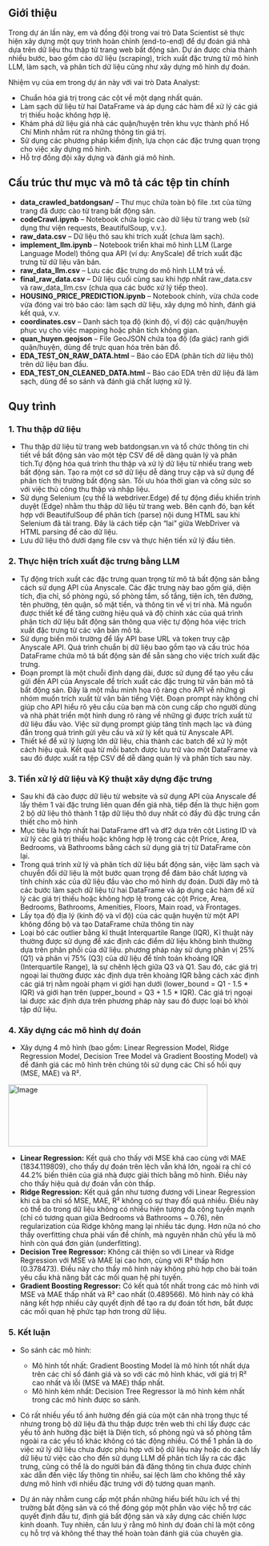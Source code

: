 ## Giới thiệu

Trong dự án lần này, em và đồng đội trong vai trò Data Scientist sẽ thực hiện xây dựng một quy trình hoàn chỉnh (end-to-end) để dự đoán giá nhà dựa trên dữ liệu thu thập từ trang web bất động sản. Dự án được chia thành nhiều bước, bao gồm cào dữ liệu (scraping), trích xuất đặc trưng từ mô hình LLM, làm sạch, và phân tích dữ liệu cũng như xây dựng mô hình dự đoán.

Nhiệm vụ của em trong dự án này với vai trò Data Analyst:
- Chuẩn hóa giá trị trong các cột về một dạng nhất quán.
- Làm sạch dữ liệu từ hai DataFrame và áp dụng các hàm để xử lý các giá trị thiếu hoặc không hợp lệ.
- Khám phá dữ liệu giá nhà các quận/huyện trên khu vực thành phố Hồ Chí Minh nhằm rút ra những thông tin giá trị.
- Sử dụng các phương pháp kiểm định, lựa chọn các đặc trưng quan trọng cho việc xây dựng mô hình.
- Hỗ trợ đồng đội xây dựng và đánh giá mô hình.

## Cấu trúc thư mục và mô tả các tệp tin chính

- **data_crawled_batdongsan/** – Thư mục chứa toàn bộ file .txt của từng trang đã được cào từ trang bất động sản.
- **codeCrawl.ipynb** – Notebook chứa logic cào dữ liệu từ trang web (sử dụng thư viện requests, BeautifulSoup, v.v.).
- **raw_data.csv** – Dữ liệu thô sau khi trích xuất (chưa làm sạch).
- **implement_llm.ipynb** – Notebook triển khai mô hình LLM (Large Language Model) thông qua API (ví dụ: AnyScale) để trích xuất đặc trưng từ dữ liệu văn bản.
- **raw_data_llm.csv** – Lưu các đặc trưng do mô hình LLM trả về.
- **final_raw_data.csv** – Dữ liệu cuối cùng sau khi hợp nhất raw_data.csv và raw_data_llm.csv (chưa qua các bước xử lý tiếp theo).
- **HOUSING_PRICE_PREDICTION.ipynb** – Notebook chính, vừa chứa code vừa đóng vai trò báo cáo: làm sạch dữ liệu, xây dựng mô hình, đánh giá kết quả, v.v.
- **coordinates.csv** – Danh sách tọa độ (kinh độ, vĩ độ) các quận/huyện phục vụ cho việc mapping hoặc phân tích không gian.
- **quan_huyen.geojson** – File GeoJSON chứa tọa độ (đa giác) ranh giới quận/huyện, dùng để trực quan hóa trên bản đồ.
- **EDA_TEST_ON_RAW_DATA.html** – Báo cáo EDA (phân tích dữ liệu thô) trên dữ liệu ban đầu.
- **EDA_TEST_ON_CLEANED_DATA.html** – Báo cáo EDA trên dữ liệu đã làm sạch, dùng để so sánh và đánh giá chất lượng xử lý.

## Quy trình

### 1. Thu thập dữ liệu

- Thu thập dữ liệu từ trang web batdongsan.vn và tổ chức thông tin chi tiết về bất động sản vào một tệp CSV để dễ dàng quản lý và phân tích.Tự động hóa quá trình thu thập và xử lý dữ liệu từ nhiều trang web bất động sản. Tạo ra một cơ sở dữ liệu dễ dàng truy cập và sử dụng để phân tích thị trường bất động sản. Tối ưu hóa thời gian và công sức so với việc thủ công thu thập và nhập liệu.
- Sử dụng Selenium (cụ thể là webdriver.Edge) để tự động điều khiển trình duyệt (Edge) nhằm thu thập dữ liệu từ trang web. Bên cạnh đó, bạn kết hợp với BeautifulSoup để phân tích (parse) nội dung HTML sau khi Selenium đã tải trang. Đây là cách tiếp cận “lai” giữa WebDriver và HTML parsing để cào dữ liệu.
- Lưu dữ liệu thô dưới dạng file csv và thực hiện tiền xử lý đầu tiên.

### 2. Thực hiện trích xuất đặc trưng bằng LLM

- Tự động trích xuất các đặc trưng quan trọng từ mô tả bất động sản bằng cách sử dụng API của Anyscale. Các đặc trưng này bao gồm giá, diện tích, địa chỉ, số phòng ngủ, số phòng tắm, số tầng, tiện ích, tên đường, tên phường, tên quận, số mặt tiền, và thông tin về vị trí nhà. Mã nguồn được thiết kế để tăng cường hiệu quả và độ chính xác của quá trình phân tích dữ liệu bất động sản thông qua việc tự động hóa việc trích xuất đặc trưng từ các văn bản mô tả.
- Sử dụng biến môi trường để lấy API base URL và token truy cập Anyscale API. Quá trình chuẩn bị dữ liệu bao gồm tạo và cấu trúc hóa DataFrame chứa mô tả bất động sản để sẵn sàng cho việc trích xuất đặc trưng.
- Đoạn prompt là một chuỗi định dạng dài, được sử dụng để tạo yêu cầu gửi đến API của Anyscale để trích xuất các đặc trưng từ văn bản mô tả bất động sản. Đây là một mẫu minh họa rõ ràng cho API về những gì nhóm muốn trích xuất từ văn bản tiếng Việt. Đoạn prompt này không chỉ giúp cho API hiểu rõ yêu cầu của bạn mà còn cung cấp cho người dùng và nhà phát triển một hình dung rõ ràng về những gì được trích xuất từ dữ liệu đầu vào. Việc sử dụng prompt giúp tăng tính mạch lạc và đúng đắn trong quá trình gửi yêu cầu và xử lý kết quả từ Anyscale API.
- Thiết kế để xử lý lượng lớn dữ liệu, chia thành các batch để xử lý một cách hiệu quả. Kết quả từ mỗi batch được lưu trữ vào một DataFrame và sau đó được xuất ra tệp CSV để dễ dàng quản lý và phân tích sau này.

### 3. Tiền xử lý dữ liệu và Kỹ thuật xây dựng đặc trưng

- Sau khi đã cào được dữ liệu từ website và sử dụng API của Anyscale để lấy thêm 1 vài đặc trưng liên quan đến giá nhà, tiếp đến là thực hiện gom 2 bộ dữ liệu thô thành 1 tập dữ liệu thô duy nhất có đầy đủ đặc trưng cần thiết cho mô hình
- Mục tiêu là hợp nhất hai DataFrame df1 và df2 dựa trên cột Listing ID và xử lý các giá trị thiếu hoặc không hợp lệ trong các cột Price, Area, Bedrooms, và Bathrooms bằng cách sử dụng giá trị từ DataFrame còn lại.
- Trong quá trình xử lý và phân tích dữ liệu bất động sản, việc làm sạch và chuyển đổi dữ liệu là một bước quan trọng để đảm bảo chất lượng và tính chính xác của dữ liệu đầu vào cho mô hình dự đoán. Dưới đây mô tả các bước làm sạch dữ liệu từ hai DataFrame và áp dụng các hàm để xử lý các giá trị thiếu hoặc không hợp lệ trong các cột Price, Area, Bedrooms, Bathrooms, Amenities, Floors, Main road, và Frontages.
- Lấy tọa độ địa lý (kinh độ và vĩ độ) của các quận huyện từ một API không đồng bộ và tạo DataFrame chứa thông tin này
- Loại bỏ các outlier bằng kĩ thuật Interquartile Range (IQR), Kĩ thuật này thường được sử dụng để xác định các điểm dữ liệu không bình thường dựa trên phân phối của dữ liệu. phương pháp này sử dụng phân vị 25% (Q1) và phân vị 75% (Q3) của dữ liệu để tính toán khoảng IQR (Interquartile Range), là sự chênh lệch giữa Q3 và Q1. Sau đó, các giá trị ngoại lai thường được xác định dựa trên khoảng IQR bằng cách xác định các giá trị nằm ngoài phạm vi giới hạn dưới (lower_bound = Q1 - 1.5 * IQR) và giới hạn trên (upper_bound = Q3 + 1.5 * IQR). Các giá trị ngoại lai được xác định dựa trên phương pháp này sau đó được loại bỏ khỏi tập dữ liệu.

### 4. Xây dựng các mô hình dự đoán

- Xây dựng 4 mô hình (bao gồm: Linear Regression Model, Ridge Regression Model, Decision Tree Model và Gradient Boosting Model) và để đánh giá các mô hình trên chúng tôi sử dụng các Chỉ số hồi quy (MSE, MAE) và R².
<img width="398" height="124" alt="Image" src="https://github.com/user-attachments/assets/5f94e6be-378d-456f-b430-cbbc0fa51c1f" />

- **Linear Regression:** Kết quả cho thấy với MSE khá cao cùng với MAE (1834.119809), cho thấy dự đoán trên lệch vẫn khá lớn, ngoài ra chỉ có 44.2% biến thiên của giá nhà được giải thích bằng mô hình. Điều này cho thấy hiệu quả dự đoán vẫn còn thấp.
- **Ridge Regression:** Kết quả gần như tương đương với Linear Regression khi cả ba chỉ số MSE, MAE, R² không có sự thay đổi quá nhiều. Điều này có thể do trong dữ liệu không có nhiều hiện tượng đa cộng tuyến mạnh (chỉ có tương quan giữa Bedrooms và Bathrooms ~ 0.76), nên regularization của Ridge không mang lại nhiều tác dụng. Hơn nữa nó cho thấy overfitting chưa phải vấn đề chính, mà nguyên nhân chủ yếu là mô hình còn quá đơn giản (underfitting).
- **Decision Tree Regressor:** Không cải thiện so với Linear và Ridge Regression với MSE và MAE lại cao hơn, cùng với R² thấp hơn (0.378473). Điều này cho thấy mô hình này không phù hợp cho bài toán yêu cầu khả năng bắt các mối quan hệ phi tuyến.
- **Gradient Boosting Regressor:** Có kết quả tốt nhất trong các mô hình với MSE và MAE thấp nhất và R² cao nhất (0.489566). Mô hình này có khả năng kết hợp nhiều cây quyết định để tạo ra dự đoán tốt hơn, bắt được các mối quan hệ phức tạp hơn trong dữ liệu.

### 5. Kết luận

- So sánh các mô hình:
  - Mô hình tốt nhất: Gradient Boosting Model là mô hình tốt nhất dựa trên các chỉ số đánh giá và so với các mô hình khác, với giá trị R² cao nhất và lỗi (MSE và MAE) thấp nhất.
  - Mô hình kém nhất: Decision Tree Regressor là mô hình kém nhất trong các mô hình được so sánh.
 
- Có rất nhiều yếu tố ảnh hưởng đến giá của một căn nhà trong thực tế nhưng trong bộ dữ liệu đã thu thập được trên web thì chỉ lấy được các yếu tố ảnh hưởng đặc biệt là Diện tích, số phòng ngủ và số phòng tắm ngoài ra các yếu tố khác không có tác động nhiều. Có thể 1 phần là do việc xử lý dữ liệu chưa được phù hợp với bộ dữ liệu này hoặc do cách lấy dữ liệu từ việc cào cho đến sử dụng LLM để phân tích lấy ra các đặc trưng, cũng có thể là do người bán đã đăng thông tin chưa được chính xác dẫn đến việc lấy thông tin nhiễu, sai lệch làm cho không thể xây dưng mô hình với nhiều đặc trưng với độ tương quan mạnh.
- Dự án này nhằm cung cấp một phần những hiểu biết hữu ích về thị trường bất động sản và có thể đóng góp một phần vào việc hỗ trợ các quyết định đầu tư, định giá bất động sản và xây dựng các chiến lược kinh doanh. Tuy nhiên, cần lưu ý rằng mô hình dự đoán chỉ là một công cụ hỗ trợ và không thể thay thế hoàn toàn đánh giá của chuyên gia.
